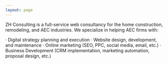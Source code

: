 ```yaml
---
layout: page
---
```


ZH Consulting is a full-service web consultancy for the home construction, remodeling, and AEC industries. We specialize in helping AEC firms with:

· Digital strategy planning and execution
· Website design, development, and maintenance
· Online marketing (SEO, PPC, social media, email, etc.)
· Business Development (CRM implementation, marketing automation, proposal design, etc.)
